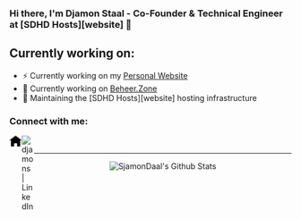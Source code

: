 ### Hi there, I'm Djamon Staal - Co-Founder & Technical Engineer at [SDHD Hosts][website] 👋

## Currently working on:
- ⚡ Currently working on my [Personal Website][personal-webiste]
- 🔧 Currently working on [Beheer.Zone][beheerzone-cp]
- 👷 Maintaining the [SDHD Hosts][website] hosting infrastructure

### Connect with me:

[<img align="left" alt="Personal Website" width="22px" src="https://raw.githubusercontent.com/iconic/open-iconic/master/svg/home.svg" />][personal-webiste]
[<img align="left" alt="djamons | LinkedIn" width="22px" src="https://cdn.jsdelivr.net/npm/simple-icons@v3/icons/linkedin.svg" />][linkedin]

<br />

---
<p align="center">
  <img alt="SjamonDaal's Github Stats" src="https://github-readme-stats.vercel.app/api?username=SjamonDaal&show_icons=true&hide_border=true" />
</p>

[personal-webiste]: https://www.djamonstaal.nl
[beheerzone-cp]: https://beheer.zone/
[linkedin]: https://www.linkedin.com/in/djamons/
